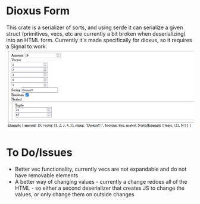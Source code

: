 # Dioxus Form
This crate is a serializer of sorts, and using serde it can serialize a given struct (primitives, vecs, etc are currently a bit broken when deserializing) into an HTML form.
Currently it's made specifically for dioxus, so it requires a Signal<T> to work.
![Image of HTML Form, and rust struct below](./image.png)

# To Do/Issues
- Better vec functionality, currently vecs are not expandable and do not have removable elements
- A better way of changing values - currently a change redoes all of the HTML - so either a second deserializer that creates JS to change the values, or only change them on outside changes

